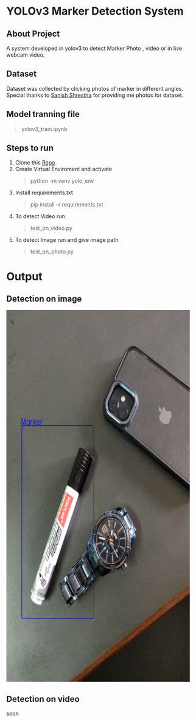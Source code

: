 # YOLOv3  Marker Detection System

## About Project
A system developed in yolov3 to detect Marker Photo , video or in live webcam video.

## Dataset
 Dataset was collected by clicking photos of marker in different angles. Special thanks to [Sanish Shrestha]() for providing me photos for dataset.

 ## Model tranning file

 > yolov3_train.ipynb

 ## Steps to run

 1. Clone this [Repo]()
 2. Create Virtual Enviroment and activate
    >python -m venv yolo_env 
 3. Install requirements.txt
     >pip install -r requirements.txt 
 4. To detect Video run
    >test_on_video.py
 5. To detect Image run and give image path
    >test_on_photo.py
# Output
## Detection on image
![Screenshot](Detected\photo.JPG)

## Detection on video
 soon